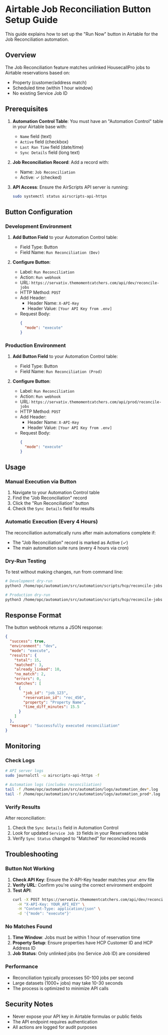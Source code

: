 # Airtable Job Reconciliation Button Setup Guide

This guide explains how to set up the "Run Now" button in Airtable for the Job Reconciliation automation.

## Overview

The Job Reconciliation feature matches unlinked HousecallPro jobs to Airtable reservations based on:
- Property (customer/address match)
- Scheduled time (within 1 hour window)
- No existing Service Job ID

## Prerequisites

1. **Automation Control Table**: You must have an "Automation Control" table in your Airtable base with:
   - `Name` field (text)
   - `Active` field (checkbox)
   - `Last Ran Time` field (date/time)
   - `Sync Details` field (long text)

2. **Job Reconciliation Record**: Add a record with:
   - Name: `Job Reconciliation`
   - Active: ✓ (checked)

3. **API Access**: Ensure the AirScripts API server is running:
   ```bash
   sudo systemctl status airscripts-api-https
   ```

## Button Configuration

### Development Environment

1. **Add Button Field** to your Automation Control table:
   - Field Type: Button
   - Field Name: `Run Reconciliation (Dev)`

2. **Configure Button**:
   - Label: `Run Reconciliation`
   - Action: `Run webhook`
   - URL: `https://servativ.themomentcatchers.com/api/dev/reconcile-jobs`
   - HTTP Method: `POST`
   - Add Header:
     - Header Name: `X-API-Key`
     - Header Value: `[Your API Key from .env]`
   - Request Body:
     ```json
     {
       "mode": "execute"
     }
     ```

### Production Environment

1. **Add Button Field** to your Automation Control table:
   - Field Type: Button
   - Field Name: `Run Reconciliation (Prod)`

2. **Configure Button**:
   - Label: `Run Reconciliation`
   - Action: `Run webhook`
   - URL: `https://servativ.themomentcatchers.com/api/prod/reconcile-jobs`
   - HTTP Method: `POST`
   - Add Header:
     - Header Name: `X-API-Key`
     - Header Value: `[Your API Key from .env]`
   - Request Body:
     ```json
     {
       "mode": "execute"
     }
     ```

## Usage

### Manual Execution via Button

1. Navigate to your Automation Control table
2. Find the "Job Reconciliation" record
3. Click the "Run Reconciliation" button
4. Check the `Sync Details` field for results

### Automatic Execution (Every 4 Hours)

The reconciliation automatically runs after main automations complete if:
- The "Job Reconciliation" record is marked as Active (✓)
- The main automation suite runs (every 4 hours via cron)

### Dry-Run Testing

To test without making changes, run from command line:

```bash
# Development dry-run
python3 /home/opc/automation/src/automation/scripts/hcp/reconcile-jobs.py --env dev

# Production dry-run
python3 /home/opc/automation/src/automation/scripts/hcp/reconcile-jobs.py --env prod
```

## Response Format

The button webhook returns a JSON response:

```json
{
  "success": true,
  "environment": "dev",
  "mode": "execute",
  "results": {
    "total": 15,
    "matched": 3,
    "already_linked": 10,
    "no_match": 2,
    "errors": 0,
    "matches": [
      {
        "job_id": "job_123",
        "reservation_id": "rec_456",
        "property": "Property Name",
        "time_diff_minutes": 15.5
      }
    ]
  },
  "message": "Successfully executed reconciliation"
}
```

## Monitoring

### Check Logs

```bash
# API server logs
sudo journalctl -u airscripts-api-https -f

# Automation logs (includes reconciliation)
tail -f /home/opc/automation/src/automation/logs/automation_dev*.log
tail -f /home/opc/automation/src/automation/logs/automation_prod*.log
```

### Verify Results

After reconciliation:
1. Check the `Sync Details` field in Automation Control
2. Look for updated `Service Job ID` fields in your Reservations table
3. Verify `Sync Status` changed to "Matched" for reconciled records

## Troubleshooting

### Button Not Working

1. **Check API Key**: Ensure the X-API-Key header matches your .env file
2. **Verify URL**: Confirm you're using the correct environment endpoint
3. **Test API**: 
   ```bash
   curl -X POST https://servativ.themomentcatchers.com/api/dev/reconcile-jobs \
     -H "X-API-Key: YOUR_API_KEY" \
     -H "Content-Type: application/json" \
     -d '{"mode": "execute"}'
   ```

### No Matches Found

1. **Time Window**: Jobs must be within 1 hour of reservation time
2. **Property Setup**: Ensure properties have HCP Customer ID and HCP Address ID
3. **Job Status**: Only unlinked jobs (no Service Job ID) are considered

### Performance

- Reconciliation typically processes 50-100 jobs per second
- Large datasets (1000+ jobs) may take 10-30 seconds
- The process is optimized to minimize API calls

## Security Notes

- Never expose your API key in Airtable formulas or public fields
- The API endpoint requires authentication
- All actions are logged for audit purposes